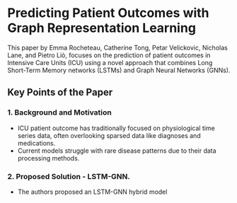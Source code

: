 # Predicting Patient Outcomes with Graph Representation Learning

This paper by Emma Rocheteau, Catherine Tong, Petar Velickovic, Nicholas Lane, and Pietro Liò, focuses on the prediction of patient outcomes in Intensive Care Units (ICU) using a novel approach that combines Long Short-Term Memory networks (LSTMs) and Graph Neural Networks (GNNs).

## Key Points of the Paper
### 1. Background and Motivation
- ICU patient outcome has traditionally focused on physiological time series data, often overlooking sparsed data like diagnoses and medications.
- Current models struggle with rare disease patterns due to their data processing methods.

### 2. Proposed Solution - LSTM-GNN.
- The authors proposed an LSTM-GNN hybrid model 
